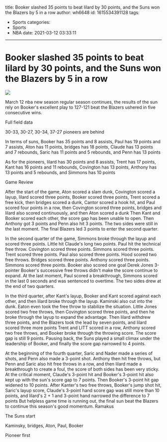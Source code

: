 title: Booker slashed 35 points to beat lilard by 30 points, and the Suns won the Blazers by 5 in a row
author: wh6648
id: 1615534391128
tags: 
- Sports
categories: 
- Sports
- NBA
date: 2021-03-12 03:33:11
---
# Booker slashed 35 points to beat lilard by 30 points, and the Suns won the Blazers by 5 in a row
![](https://p2.itc.cn/images01/20210312/1f6c042ad2384cdf9fa14b657f731967.jpeg)


March 12 nba new season regular season continues, the results of the sun rely on Booker's excellent play to 127-121 beat the Blazers ushered in five consecutive wins.

Full field data

30-33, 30-27, 30-34, 37-27 pioneers are behind

In terms of suns, Booker has 35 points and 8 assists, Paul has 19 points and 7 assists, Aton has 11 points, bridges has 18 points, Claude has 13 points and 7 rebounds, Saric has 11 points and 5 rebounds, and Penn has 13 points

As for the pioneers, lilard has 30 points and 8 assists, Trent has 17 points, Kant has 16 points and 11 rebounds, Covington has 13 points, Anthony has 13 points and 5 rebounds, and Simmons has 10 points

Game Review

After the start of the game, Aton scored a slam dunk, Covington scored a layup, lilard scored three points, Booker scored three points, Trent scored a free kick, then bridges scored a dunk, Cantor scored a hook hit, and Paul scored four points in a row, then Covington scored three points, bridges and lilard also scored continuously, and then Aton scored a dunk Then Kant and Booker scored each other, the score gap has been unable to open. Then Anthony got 3 points and Penn also hit 3 points. The two sides were still in the last moment. The final Blazers led 3 points to enter the second quarter.

In the second quarter of the game, Simmons broke through the layup and scored three points. Little hit Claude's long two points. Paul hit the technical free throw. Covington scored three points. Simmons scored three points. Trent scored three points. Paul also scored three points. Hood scored two free throws. Bridges scored three points. Anthony scored three points. Simmons scored three points. Booker also scored one goal Derek Jones 3-pointer Booker's successive free throws didn't make the score continue to expand. At the last moment, Paul scored a breakthrough, Simmons scored in the last 0 seconds and was sentenced to overtime. The two sides drew at the end of two quarters.

In the third quarter, after Kant's layup, Booker and Kant scored against each other, and then lilard broke through the layup. Kaminski also cut into the dunk. Eaton even took the free throw to stabilize the situation. Little Jones scored two free throws, then Covington scored three points, and then he broke through the layup to expand the advantage. Then lilard withdrew three points, and the Blazers took the lead by seven points, and lilard scored three more points Trent and LITT scored in a row, Anthony scored two free throws, and Booker broke through the throwing score. The score gap is still 9 points. Pausing back, the Suns played a small climax under the leadership of Booker, and finally the score gap narrowed to 4 points.

At the beginning of the fourth quarter, Saric and Nader made a series of shots, and Penn also made a 3-point shot. Anthony then hit free throws, but Penn and Saric also hit free throws in a row, and then lilard made a breakthrough to create a foul, the score of both sides has been very sticky. At the critical moment, Claude's 3-point hit and Booker's 3-point hit also kept up with the sun's score gap to 7 points. Then Booker's 3-point hit gap widened to 10 points. After Kanter's two free throws, Booker's jump shot hit, Saric's layup score, Claude's 3-point hand score gap was still more than 10 points, and lilard's 2 + 1 and 3-point hand narrowed the difference to 7 points But helpless game time is running out, the final sun beat the Blazers to continue this season's good momentum. Ramakus

The Suns start

Kaminsky, bridges, Aton, Paul, Booker

Pioneer first

